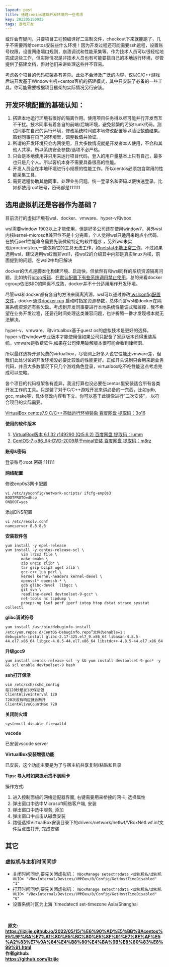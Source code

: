 ```yaml
---
layout: post
title: 搭建centos基础开发环境的一些考虑
key: 202205150925
tags: 游戏开发
---
```


或许会有疑问，只要项目工程预编译好二进制文件，checkout下来就能跑了，几乎不需要再给centos安装些什么环境！因为开发过程还可能需要ssh远程，设置账号权限，设置网络端口规则，崩溃调试和性能采集等。作为技术人员可以很轻松地完成这些工作，但实际情况是非技术人员也有可能要搭自己的本地运行环境，尽管提供了搭建文档，但对他们来讲处理这些并不容易。

考虑各个项目的代码框架各有差异。此处不会涉及广泛的内容，仅以C/C++游戏后端开发基于Window主机+centos客机的搭建模式，其中只安装了必备的一些工具，你可能需要根据项目框架的实际情况另行安装。

## 开发环境配置的基础认知：

1. 搭建本地运行环境有很好的隔离作用。使用项目任务得以尽可能并行开发而互不干扰。技术同事有着各自的前端/后端环境，避免频繁的污染trunk代码。测试同事在自己的运行环境，修改系统时间或本地修改配置等以验证数值结果。策划同事在自己的环境里，调整数值并验证。
2. 所谓的开发环境只会内网使用，且大多数情况就是开发者本人使用，不会和其他人共享。所以系统安全参数/选项不必严格。
3. 只会是本地使用并只用来运行项目代码，登入的用户量基本上只有自己，最多也只是几个人。所以客机本身不需要具备很高的性能。
4. 开发人员会在本地环境进行小规模的性能工作。所以centos必须包含常用的性能采集工具。
5. 需要远程协助其他同事，处理业务问题。统一登录名和密码以便快速登录。比如都使用root账号，密码都是111111


## 选用虚拟机还是容器作为基础？
目前流行的虚拟环境有wsl、docker、vmware、hyper-v和vbox

wsl需要window 1903以上才能使用，但是好多公司还在使用window7。另外wsl内核kernel-microsoft兼容性不是十分完善，个人觉得wsl只适用来跑点小代码。在执行perf性能命令需要先装微软特定的软件程序 ，另外wsl未实现/proc/net/tcp,一些依赖它的工具无法工作，如[netstat不能正常工作](https://github.com/microsoft/WSL/issues/1488)。不过如果选用wsl，建议选用wsl2而非wsl1，按wsl2的介绍其中内部是真实linux内核，前面提到的问题，在wsl2中均已解决

docker的优点是脚本化构建环境、启动快，但依然有和wsl同样的系统资源隔离问题，比如执行[iotop报错](https://hustcat.github.io/iotop-problem-in-container/)、[在默认配置下有些系统调用禁止使用](https://docs.docker.com/engine/security/seccomp/)，总的来看docker cgroup依旧对IO的隔离不成熟，docker并不十分适用用作开发环境。

尽管wsl和docker都有各自的方法来隔离资源，wsl可以通过修改[.wslconfig配置文件](https://docs.microsoft.com/zh-cn/windows/wsl/wsl-config)，docker通过[docker run](https://docs.docker.com/config/containers/resource_constraints/) 启动时指定资源参数，总体而言wsl和docker在隔离系统资源还有些欠缺。考虑到开发同事要进行本地系统性能调式和监控，我不希望在业务开发过程，还要花时间处理这类兼容问题，也许折腾一番才发现根本就无法解决。

hyper-v、vmware、和virtualbox基于guest os的虚拟技术是更好的选择。hyper-v在window专业版本才能使用但如果公司只配备了家庭版本还得重装系统。vmware是收费软件,如果在公司使用破解版本很可能会收到律师函。

所以最终选择开源免费的virtualbox，尽管网上好多人说它性能比vmware差，但我们此处讨论的开发环境没必要比较谁的性能更好。正如开头说到只会用来跑业务代码，并且大多数情况下只几个游戏角色登录，virtualbox吃不吃性能这点考虑完成可以忽略。


各个项目的代码框架各有差异，我没打算也没必要在centos里安装适合所有各类开发工作的工具。只是装了对于C/C++游戏开发来讲必备的一东西，比如gdb, gcc, make等，具体修改内容看下文。你可以基于此镜像进行“二次安装”， 以符合项目的实际需要。

[VirtualBox centos7.9 C/C++基础运行环境镜象 百度网盘 提取码：3o16](https://pan.baidu.com/s/1XDqs2NQCgxjl13uiPjjFEg?pwd=3o16)

**使用的软件版本**

1. [VirtualBox版本 6.1.32 r149290 (Qt5.6.2) 百度网盘 提取码：lumm](https://pan.baidu.com/s/1l345SO8QxdaEkh2z5JrGpQ?pwd=lumm)
2. [CentOS-7-x86_64-DVD-2009基于minal安装 百度网盘 提取码：m8rz](https://pan.baidu.com/s/1LsCOKciPv6pxwafXafRqmw?pwd=m8rz)

**账号&密码**

登录账号:root 密码:111111 


**网络配置**

修改enp0s3网卡配置
```
vi /etc/sysconfig/network-scripts/ ifcfg-enp0s3
BOOTPROTO=dhcp
ONBOOT=yes
```
添加DNS配置
```
vi /etc/resolv.conf
nameserver 8.8.8.8
```

**安装软件包**
```
yum install -y epel-release
yum install -y centos-release-scl \
       vim lrzsz file \
       make cmake \
       zip unzip zlib* \
       tar gzip bzip2 wget zlib \
       gcc-c++ lua perl \
       kernel kernel-headers kernel-devel \
       openssl* openssh-* \
       gdb glibc-devel  libgcc \
       git svn \
       readline-devel devtoolset-9-gcc* \
       net-tools nc tcpdump \
       procps-ng lsof perf iperf iotop htop dstat strace sysstat collectl
```


**glibc调试符号**

```
yum install /usr/bin/debuginfo-install 
/etc/yum.repos.d/CentOS-Debuginfo.repo”文件的enable=1；
debuginfo-install glibc-2.17-325.el7_9.x86_64 libasan-4.8.5-44.el7.x86_64 libgcc-4.8.5-44.el7.x86_64 libstdc++-4.8.5-44.el7.x86_64
```


**升级gcc9**

```
yum install centos-release-scl -y && yum install devtoolset-9-gcc* -y && scl enable devtoolset-9 bash
```

**ssh打开保活**
```
vim /etc/ssh/sshd_config
每120秒是发1次保活包
ClientAliveInterval 120
720次没有响应就会断开
ClientAliveCountMax 720
```

**关闭防火墙**

`systemctl disable firewalld`


**vscode**

已安装vscode server


**VirtualBox安装增强功能**

已安装，这个功能主要是为了与宿主机共享复制/粘贴和目录


**Tips: 导入时如果提示找不到网卡**

操作方式:
1. 进入控制面板的网络适配器界面, 右键需要用来桥接的网卡, 选择属性
2. 弹出窗口中选中Microsoft网络客户端, 安装
3. 弹出窗口中选中服务, 添加
4. 弹出窗口中点击从磁盘安装
5. 路径选择VirtualBox安装目录下的drivers/network/netlwf/VBoxNetLwf.inf文件后点击打开, 完成安装


## 其它

### 虚拟机与主机时间同步
* 关闭时间同步,要先关闭虚拟机：
`VBoxManage setextradata <虚拟机名/虚拟机UUID> "VBoxInternal/Devices/VMMDev/0/Config/GetHostTimeDisabled" "1"`
* 打开时间同步,要先关闭虚拟机：
`VBoxManage setextradata <虚拟机名/虚拟机UUID> "VBoxInternal/Devices/VMMDev/0/Config/GetHostTimeDisabled" "0"`
* 设置系统时区为上海
`timedatectl set-timezone Asia/Shanghai

<br>  
<br>  
<b>原文:<br>
<https://lizijie.github.io/2022/05/15/%E6%90%AD%E5%BB%BAcentos%E5%9F%BA%E7%A1%80%E5%BC%80%E5%8F%91%E7%8E%AF%E5%A2%83%E7%9A%84%E4%B8%80%E4%BA%9B%E8%80%83%E8%99%91.html>
<br>
作者github:<br>
<https://github.com/lizijie>
</b>
